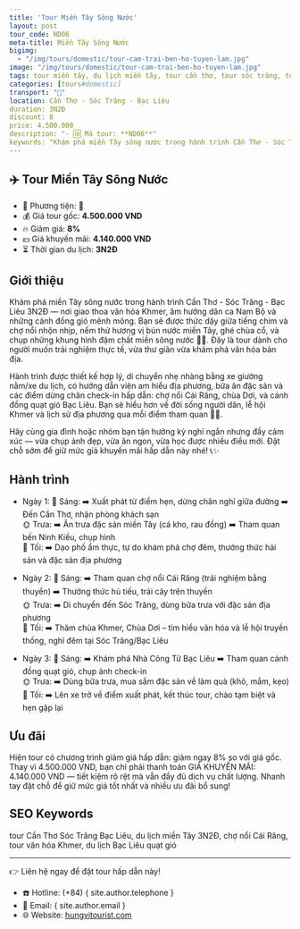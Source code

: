 ```yaml
---
title: 'Tour Miền Tây Sông Nước'
layout: post
tour_code: ND06
meta-title: Miền Tây Sông Nước
bigimg:
  - "/img/tours/domestic/tour-cam-trai-ben-ho-tuyen-lam.jpg"
image: "/img/tours/domestic/tour-cam-trai-ben-ho-tuyen-lam.jpg"
tags: tour miền tây, du lịch miền tây, tour cần thơ, tour sóc trăng, tour bạc liêu, tour nội địa
categories: [tours#domestic]
transport: "🚌"
location: Cần Thơ - Sóc Trăng - Bạc Liêu
duration: 3N2Đ
discount: 8
price: 4.500.000
description: "- 🆔 Mã tour: **ND06**"
keywords: "Khám phá miền Tây sông nước trong hành trình Cần Thơ - Sóc Trăng - Bạc Liêu 3N2Đ — nơi giao thoa văn hóa Khmer, âm hưởng dân ca Nam Bộ và những cánh đồng gió mênh mông. Bạn sẽ được thức dậy giữa tiếng chim và chợ nổi nhộn nhịp, nếm thử hương vị bún nước miền Tây, ghé chùa cổ, và chụp những khung hình đậm chất miền sông nước 🌾🚤. Đây là tour dành cho người muốn trải nghiệm thực tế, vừa thư giãn vừa khám phá văn hóa bản địa."
---
```


## ✈️ Tour Miền Tây Sông Nước

- 🚗 Phương tiện: **🚌**
- 💰 Giá tour gốc: **4.500.000 VND**
- 🔥 Giảm giá: **8%**
- 💵 Giá khuyến mãi: **4.140.000 VND**
- ⏳ Thời gian du lịch: **3N2Đ**

## Giới thiệu
Khám phá miền Tây sông nước trong hành trình Cần Thơ - Sóc Trăng - Bạc Liêu 3N2Đ — nơi giao thoa văn hóa Khmer, âm hưởng dân ca Nam Bộ và những cánh đồng gió mênh mông. Bạn sẽ được thức dậy giữa tiếng chim và chợ nổi nhộn nhịp, nếm thử hương vị bún nước miền Tây, ghé chùa cổ, và chụp những khung hình đậm chất miền sông nước 🌾🚤. Đây là tour dành cho người muốn trải nghiệm thực tế, vừa thư giãn vừa khám phá văn hóa bản địa.

Hành trình được thiết kế hợp lý, di chuyển nhẹ nhàng bằng xe giường nằm/xe du lịch, có hướng dẫn viên am hiểu địa phương, bữa ăn đặc sản và các điểm dừng chân check-in hấp dẫn: chợ nổi Cái Răng, chùa Dơi, và cánh đồng quạt gió Bạc Liêu. Bạn sẽ hiểu hơn về đời sống người dân, lễ hội Khmer và lịch sử địa phương qua mỗi điểm tham quan 🕌🎐.

Hãy cùng gia đình hoặc nhóm bạn tận hưởng kỳ nghỉ ngắn nhưng đầy cảm xúc — vừa chụp ảnh đẹp, vừa ăn ngon, vừa học được nhiều điều mới. Đặt chỗ sớm để giữ mức giá khuyến mãi hấp dẫn này nhé! 📞✨

## Hành trình
- Ngày 1:
  🌅 Sáng: ➡️ Xuất phát từ điểm hẹn, dừng chân nghỉ giữa đường ➡️ Đến Cần Thơ, nhận phòng khách sạn  
  🌞 Trưa: ➡️ Ăn trưa đặc sản miền Tây (cá kho, rau đồng) ➡️ Tham quan bến Ninh Kiều, chụp hình  
  🌙 Tối: ➡️ Dạo phố ẩm thực, tự do khám phá chợ đêm, thưởng thức hải sản và đặc sản địa phương

- Ngày 2:
  🌅 Sáng: ➡️ Tham quan chợ nổi Cái Răng (trải nghiệm bằng thuyền) ➡️ Thưởng thức hủ tiếu, trái cây trên thuyền  
  🌞 Trưa: ➡️ Di chuyển đến Sóc Trăng, dùng bữa trưa với đặc sản địa phương  
  🌙 Tối: ➡️ Thăm chùa Khmer, Chùa Dơi – tìm hiểu văn hóa và lễ hội truyền thống, nghỉ đêm tại Sóc Trăng/Bạc Liêu

- Ngày 3:
  🌅 Sáng: ➡️ Khám phá Nhà Công Tử Bạc Liêu ➡️ Tham quan cánh đồng quạt gió, chụp ảnh check-in  
  🌞 Trưa: ➡️ Dùng bữa trưa, mua sắm đặc sản về làm quà (khô, mắm, kẹo)  
  🌙 Tối: ➡️ Lên xe trở về điểm xuất phát, kết thúc tour, chào tạm biệt và hẹn gặp lại

## Ưu đãi
Hiện tour có chương trình giảm giá hấp dẫn: giảm ngay 8% so với giá gốc. Thay vì 4.500.000 VND, bạn chỉ phải thanh toán GIÁ KHUYẾN MÃI: 4.140.000 VND — tiết kiệm rõ rệt mà vẫn đầy đủ dịch vụ chất lượng. Nhanh tay đặt chỗ để giữ mức giá tốt nhất và nhiều ưu đãi bổ sung!

## SEO Keywords
tour Cần Thơ Sóc Trăng Bạc Liêu, du lịch miền Tây 3N2Đ, chợ nổi Cái Răng, tour văn hóa Khmer, du lịch Bạc Liêu quạt gió

---

👉 Liên hệ ngay để đặt tour hấp dẫn này!

- ☎️ Hotline: (+84) { site.author.telephone }
- 📧 Email: { site.author.email }
- 🌐 Website: [hungvitourist.com](https://hungvitourist.com)

